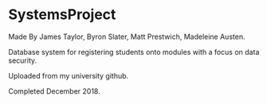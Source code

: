 # SystemsProject

Made By James Taylor, Byron Slater, Matt Prestwich, Madeleine Austen.

Database system for registering students onto modules with a focus on data security.

Uploaded from my university github.

Completed December 2018.
